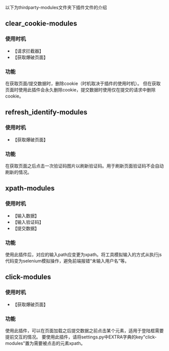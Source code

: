 以下为thirdparty-modules文件夹下插件文件的介绍

## clear_cookie-modules
### 使用时机
- 【请求拦截器】
- 【获取爆破页面】
### 功能
在获取页面/提交数据时，删除cookie（时机取决于插件的使用时机）。
但在获取页面时使用此插件会永久删除cookie，提交数据时使用仅在提交的请求中删除cookie。

## refresh_identify-modules
### 使用时机
- 【获取爆破页面】
### 功能
在获取页面之后点击一次验证码图片以刷新验证码。用于刷新页面验证码不会自动刷新的情况。

## xpath-modules
### 使用时机
- 【输入数据】
- 【输入验证码】
- 【提交数据】
### 功能
使用此插件后，对应的输入path应变更为xpath。将工具模拟输入的方式从执行js代码变为selenium模拟操作，避免前端报错“未输入用户名”等。

## click-modules
### 使用时机
- 【获取爆破页面】
### 功能
使用此插件，可以在页面加载之后提交数据之前点击某个元素，适用于登陆框需要提前交互的情况。
要使用此插件，请将settings.py中EXTRA字典的key"click-modules"置为需要被点击的元素xpath。